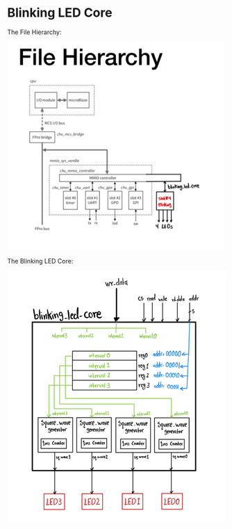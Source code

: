 # Blinking LED Core


The File Hierarchy: 

<img src='./pictures/file_hierarchy.jpg' width='500'>


The Blinking LED Core:

<img src='./pictures/blinking_core.jpg' width='650'>
